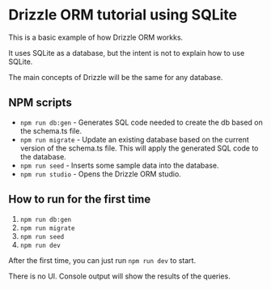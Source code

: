# Drizzle ORM tutorial using SQLite

This is a basic example of how Drizzle ORM workks.

It uses SQLite as a database, but the intent is not to explain how to use SQLite.

The main concepts of Drizzle will be the same for any database.

## NPM scripts

- `npm run db:gen` - Generates SQL code needed to create the db based on the schema.ts file.
- `npm run migrate` - Update an existing database based on the current version of the schema.ts file. This will apply the generated SQL code to the database.
- `npm run seed` - Inserts some sample data into the database.
- `npm run studio` - Opens the Drizzle ORM studio.

## How to run for the first time

 1. `npm run db:gen`
 2. `npm run migrate`
 3. `npm run seed`
 4. `npm run dev`

After the first time, you can just run `npm run dev` to start.

There is no UI. Console output will show the results of the queries.
